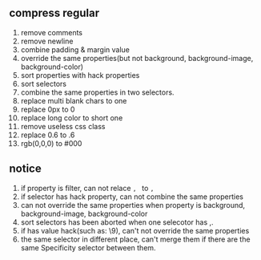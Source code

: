 ## compress regular
1. remove comments
2. remove newline
3. combine padding & margin value
4. override the same properties(but not background, background-image, background-color)
5. sort properties with hack properties
6. sort selectors
7. combine the same properties in two selectors.
8. replace multi blank chars to one
9. replace 0px to 0
10. replace long color to short one
11. remove useless css class
12. replace 0.6 to .6
13. rgb(0,0,0) to #000

## notice
1. if property is filter, can not relace `, ` to `,`
2. if selector has hack property, can not combine the same properties
3. can not override the same properties when property is background, background-image, background-color
4. sort selectors has been aborted when one selecotor has ,.
5. if has value hack(such as: \9), can't not override the same properties
6. the same selector in different place, can't merge them if there are the same Specificity selector between them.